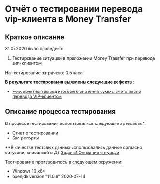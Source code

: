 # Отчёт о тестировании перевода vip-клиента в Money Transfer

## Краткое описание

31.07.2020 было проведено:
1. Тестирование ситуации в приложении Money Transfer при переводе вип-клиентом

На тестирование затрачено: 0.5 часа

**В результате тестирования выявлены следующие дефекты:**
* [Некорректный вывод итогового значения суммы счета после перевода VIP-клиентом](https://github.com/EkaterinaLisovec/java-unit2-task1/issues/1)

## Описание процесса тестирования

В процессе тестирования использовались следующие артефакты*:
* Отчет о тестировании
* Баг-репорты

**В качестве тестовых данных использовались данные согласно ситуации, описанной в ДЗ
[Задача1.Описание ситуации](https://github.com/netology-code/javaqa-homeworks/tree/master/programming)

Тестирование производилось в следующем окружении:
* Windows 10 x64
* openjdk version "11.0.8" 2020-07-14